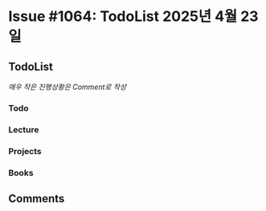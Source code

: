 # Issue #1064: TodoList 2025년 4월 23일

## TodoList

*매우 작은 진행상황은 Comment로 작성*

### Todo  

### Lecture

### Projects

### Books


## Comments

